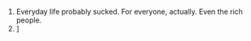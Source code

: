 1. Everyday life probably sucked. For everyone, actually. Even the rich people. 
2. ]
<!--stackedit_data:
eyJoaXN0b3J5IjpbLTExNTUyODQzMjJdfQ==
-->